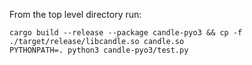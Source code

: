 From the top level directory run:
```
cargo build --release --package candle-pyo3 && cp -f ./target/release/libcandle.so candle.so
PYTHONPATH=. python3 candle-pyo3/test.py
```
